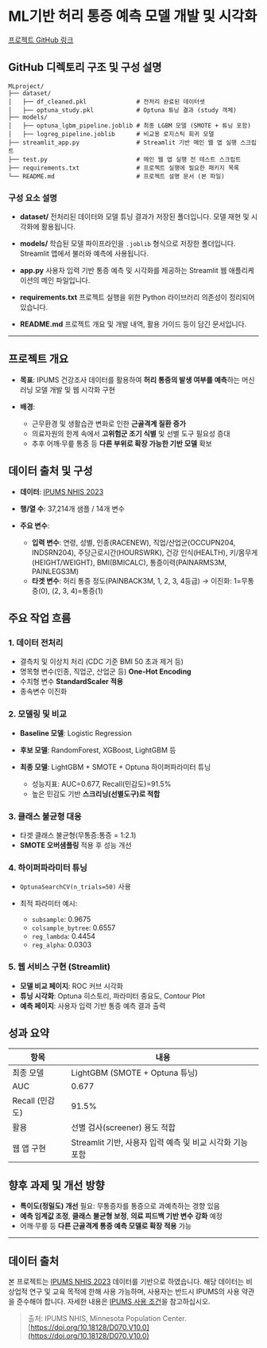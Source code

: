 # ML기반 허리 통증 예측 모델 개발 및 시각화

[프로젝트 GitHub 링크](https://github.com/merware4969/MLproject)

## GitHub 디렉토리 구조 및 구성 설명

```
MLproject/
├── dataset/
│   ├── df_cleaned.pkl              # 전처리 완료된 데이터셋
│   ├── optuna_study.pkl            # Optuna 튜닝 결과 (study 객체)
├── models/
│   ├── optuna_lgbm_pipeline.joblib # 최종 LGBM 모델 (SMOTE + 튜닝 포함)
│   ├── logreg_pipeline.joblib      # 비교용 로지스틱 회귀 모델
├── streamlit_app.py                # Streamlit 기반 메인 웹 앱 실행 스크립트
├── test.py                         # 메인 웹 앱 실행 전 테스트 스크립트
├── requirements.txt                # 프로젝트 실행에 필요한 패키지 목록
└── README.md                       # 프로젝트 설명 문서 (본 파일)
```

### 구성 요소 설명

* **dataset/**
  전처리된 데이터와 모델 튜닝 결과가 저장된 폴더입니다. 모델 재현 및 시각화에 활용됩니다.

* **models/**
  학습된 모델 파이프라인을 `.joblib` 형식으로 저장한 폴더입니다. Streamlit 앱에서 불러와 예측에 사용됩니다.

* **app.py**
  사용자 입력 기반 통증 예측 및 시각화를 제공하는 Streamlit 웹 애플리케이션의 메인 파일입니다.

* **requirements.txt**
  프로젝트 실행을 위한 Python 라이브러리 의존성이 정리되어 있습니다.

* **README.md**
  프로젝트 개요 및 개발 내역, 활용 가이드 등이 담긴 문서입니다.

---

## 프로젝트 개요

* **목표**: IPUMS 건강조사 데이터를 활용하여 **허리 통증의 발생 여부를 예측**하는 머신러닝 모델 개발 및 웹 시각화 구현
* **배경**:

  * 근무환경 및 생활습관 변화로 인한 **근골격계 질환 증가**
  * 의료자원의 한계 속에서 **고위험군 조기 식별** 및 선별 도구 필요성 증대
  * 추후 어깨·무릎 통증 등 **다른 부위로 확장 가능한 기반 모델** 확보

## 데이터 출처 및 구성

* **데이터**: [IPUMS NHIS 2023](https://healthsurveys.ipums.org/)
* **행/열 수**: 37,214개 샘플 / 14개 변수
* **주요 변수**:

  * **입력 변수**: 연령, 성별, 인종(RACENEW), 직업/산업군(OCCUPN204, INDSRN204), 주당근로시간(HOURSWRK), 건강 인식(HEALTH), 키/몸무게(HEIGHT/WEIGHT), BMI(BMICALC), 통증이력(PAINARMS3M, PAINLEGS3M)
  * **타겟 변수**: 허리 통증 정도(PAINBACK3M, 1, 2, 3, 4등급) → 이진화: 1=무통증(0), (2, 3, 4)=통증(1)

## 주요 작업 흐름

### 1. 데이터 전처리

* 결측치 및 이상치 처리 (CDC 기준 BMI 50 초과 제거 등)
* 명목형 변수(인종, 직업군, 산업군 등) **One-Hot Encoding**
* 수치형 변수 **StandardScaler 적용**
* 종속변수 이진화

### 2. 모델링 및 비교

* **Baseline 모델**: Logistic Regression
* **후보 모델**: RandomForest, XGBoost, LightGBM 등
* **최종 모델**: LightGBM + SMOTE + Optuna 하이퍼파라미터 튜닝

  * 성능지표: AUC=0.677, Recall(민감도)=91.5%
  * 높은 민감도 기반 **스크리닝(선별도구)로 적합**

### 3. 클래스 불균형 대응

* 타겟 클래스 불균형(무통증:통증 = 1:2.1)
* **SMOTE 오버샘플링** 적용 후 성능 개선

### 4. 하이퍼파라미터 튜닝

* `OptunaSearchCV(n_trials=50)` 사용
* 최적 파라미터 예시:

  * `subsample`: 0.9675
  * `colsample_bytree`: 0.6557
  * `reg_lambda`: 0.4454
  * `reg_alpha`: 0.0303



### 5. 웹 서비스 구현 (Streamlit)

* **모델 비교 페이지**: ROC 커브 시각화
* **튜닝 시각화**: Optuna 히스토리, 파라미터 중요도, Contour Plot
* **예측 페이지**: 사용자 입력 기반 통증 예측 결과 출력

## 성과 요약

| 항목           | 내용                                     |
| ------------ | -------------------------------------- |
| 최종 모델        | LightGBM (SMOTE + Optuna 튜닝)           |
| AUC          | 0.677                                  |
| Recall (민감도) | 91.5%                                  |
| 활용           | 선별 검사(screener) 용도 적합                  |
| 웹 앱 구현       | Streamlit 기반, 사용자 입력 예측 및 비교 시각화 기능 포함 |

## 향후 과제 및 개선 방향

* **특이도(정밀도) 개선** 필요: 무통증자를 통증으로 과예측하는 경향 있음
* **예측 임계값 조정**, **클래스 불균형 보정**, **의료 피드백 기반 변수 강화** 예정
* 어깨·무릎 등 **다른 근골격계 통증 예측 모델로 확장 적용** 가능

---

## 데이터 출처

본 프로젝트는 [IPUMS NHIS 2023](https://healthsurveys.ipums.org/) 데이터를 기반으로 하였습니다.
해당 데이터는 비상업적 연구 및 교육 목적에 한해 사용 가능하며, 사용자는 반드시 IPUMS의 사용 약관을 준수해야 합니다.
자세한 내용은 [IPUMS 사용 조건](https://ipums.org/license.shtml)을 참고하십시오.

> 출처: IPUMS NHIS, Minnesota Population Center. [https://doi.org/10.18128/D070.V10.0](https://doi.org/10.18128/D070.V10.0)

